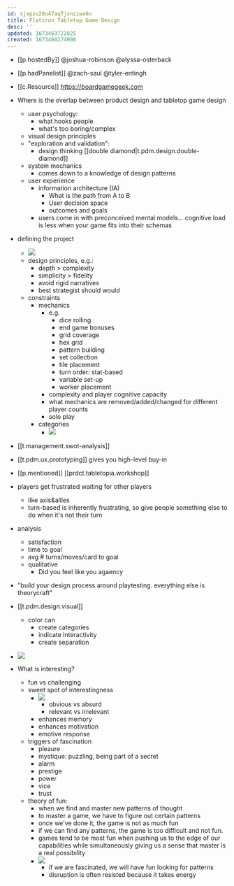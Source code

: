 ```yaml
---
id: sjxpzu20u47aq7jxnziwx6n
title: Flatiron Tabletop Game Design
desc: ''
updated: 1673463722825
created: 1673460274900
---
```


- [[p.hostedBy]] @joshua-robinson @alyssa-osterback
- [[p.hadPanelist]] @zach-saul @tyler-entingh 
- [[c.Resource]] https://boardgamegeek.com

- Where is the overlap between product design and tabletop game design
  - user psychology: 
    - what hooks people
    - what's too boring/complex
  - visual design principles
  - "exploration and validation": 
    - design thinking [[double diamond|t.pdm.design.double-diamond]]
  - system mechanics
    - comes down to a knowledge of design patterns
  - user experience
    - information architecture (IA)
      - What is the path from A to B
      - User decision space
      - outcomes and goals
    - users come in with preconceived mental models... cognitive load is less when your game fits into their schemas
- defining the project
  - ![](/assets/images/2023-01-11-10-18-48.png)
  - design principles, e.g.:
    - depth > complexity
    - simplicity > fidelity
    - avoid rigid narratives
    - best strategist should would
  - constraints
    - mechanics
      - e.g.
        - dice rolling
        - end game bonuses
        - grid coverage
        - hex grid
        - pattern building
        - set collection
        - tile placement
        - turn order: stat-based
        - variable set-up
        - worker placement
      - complexity and player cognitive capacity
      - what mechanics are removed/added/changed for different player counts
      - solo play
    - categories
      - ![](/assets/images/2023-01-11-10-23-47.png)
- [[t.management.swot-analysis]]
- [[t.pdm.ux.prototyping]] gives you high-level buy-in
- [[p.mentioned]] [[prdct.tabletopia.workshop]]
- players get frustrated waiting for other players
  - like axis&allies
  - turn-based is inherently frustrating, so give people something else to do when it's not their turn
- analysis
  - satisfaction
  - time to goal
  - avg # turns/moves/card to goal
  - qualitative
    - Did you feel like you agaency
- "build your design process around playtesting. everything else is theorycraft"
- [[t.pdm.design.visual]]
  - color can 
    - create categories
    - indicate interactivity
    - create separation
- ![](/assets/images/2023-01-11-10-54-23.png)
- What is interesting?
  - fun vs challenging
  - sweet spot of interestingness
    - ![](/assets/images/2023-01-11-10-55-12.png)
      - obvious vs absurd
      - relevant vs irrelevant
    - enhances memory
    - enhances motivation
    - emotive response
  - triggers of fascination
    - pleaure
    - mystique: puzzling, being part of a secret
    - alarm
    - prestige
    - power
    - vice
    - trust
  - theory of fun:
    - when we find and master new patterns of thought
    - to master a game, we have to figure out certain patterns
    - once we've done it, the game is not as much fun
    - if we can find any patterns, the game is too difficult and not  fun.
    - games tend to be most fun when pushing us to the edge of our capabilities while simultaneously giving us a sense that master is a real possibility
    - ![](/assets/images/2023-01-11-10-59-25.png)
      - if we are fascinated, we will have fun looking for patterns
      - disruption is often resisted because it takes energy